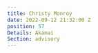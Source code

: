 ```yaml
---
title: Christy Monroy
date: 2022-09-12 21:32:00 Z
position: 57
Details: Akamai
Section: advisory
---
```


